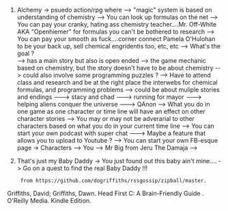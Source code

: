 1. Alchemy 
	-> psuedo action/rpg where 
		--> "magic" system is based on understanding of chemistry
		--> You can look up formulas on the net 
		--> You can pay your cranky, hating ass chemistry teacher....Mr. Off-White AKA "Openhiemer" for formulas you can't be bothered to research
		--> You can pay your smooth as fuck....corner connect Pamela O'Hulohan to be your back up, sell chemical engridentis too, etc, etc
		--> What's the goal ?  
		--> has a main story but also is open ended 
		--> the game mechanic based on chemistry, but the story doesn't have to be about chemistry
		--> could also involve some programming puzzles ?
		--> Have to attend class and research and be at the right place  the interwebs for chemical formulas, and programming problems 
		--> could be about muliple stories and endings
			---> stacy and chad 
			---> running for mayor 
			---> helping aliens conquer the universe
			---> QAnon
		--> What you do in one game as one character or time line will have an effect on other character stories
		--> You may or may not be adverarial to other characters based on what you do in your current time line 
		--> You can start your own podcast with super chat
			---> Maybe a feature that allows you to upload to Youtube ?
		--> You can start your own FB-esque page
	-> Characters
		--> You
		--> Mr Big from Jeru The Damaja
		--> 



2. That's just my Baby Daddy 
	-> You just found out this baby ain't mine....
	-> Go on a quest to find the real Baby Daddy !!!


		from https://github.com/dogriffiths/rssgossip/zipball/master.

Griffiths, David; Griffiths, Dawn. Head First C: A Brain-Friendly Guide . O'Reilly Media. Kindle Edition. 